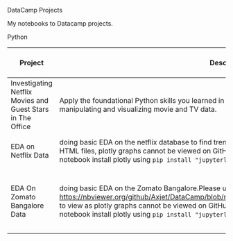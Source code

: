 DataCamp Projects

My notebooks to Datacamp projects.

Python
  	                                

| Project | Description | Major Library used |
| --- | --- | --- |
| Investigating Netflix Movies and Guest Stars in The Office | Apply the foundational Python skills you learned in Introduction to Python and Intermediate Python by manipulating and visualizing movie and TV data. | pandas, matplotlib, numpy |
| EDA on Netflix Data | doing basic EDA on the netflix database to find trends, Please use https://nbviewer.org/ to view the HTML files, plotly graphs cannot be viewed on GitHub, no fix to this found yet. If you're using Jupyter notebook install plotly using  `pip install "jupyterlab>=3" "ipywidgets>=7.6"` | pandas, matplotlib, numpy, plotly |
|EDA On Zomato Bangalore Data |doing basic EDA on the Zomato Bangalore.Please use https://nbviewer.org/github/Axjet/DataCamp/blob/main/Zomato%20Bangalore/Zomato_bangalore.ipynb to view as plotly graphs cannot be viewed on GitHub, no fix to this found yet. If you're using Jupyter notebook install plotly using  `pip install "jupyterlab>=3" "ipywidgets>=7.6"` | pandas, matplotlib, numpy, plotly, seaborn, statistics, folium |
